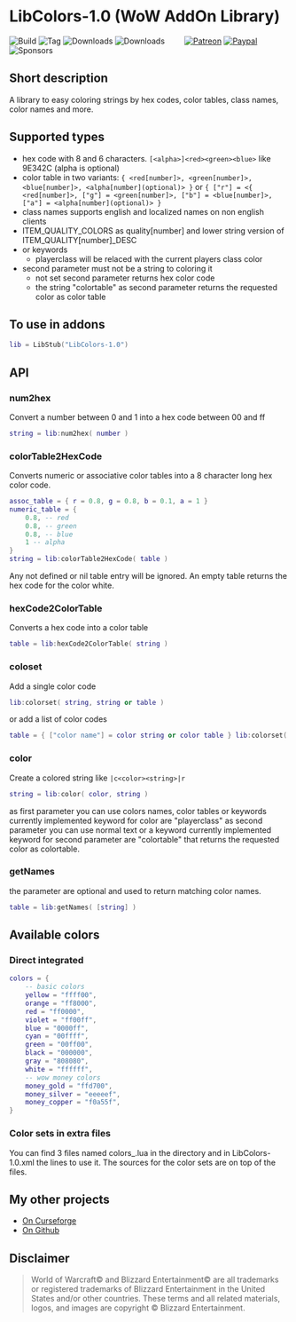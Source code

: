 # LibColors-1.0 (WoW AddOn Library)
![Build](https://github.com/HizurosWoWAddOns/LibColors-1.0/actions/workflows/bigwigsmods-packager.yml/badge.svg)
![Tag](https://img.shields.io/github/v/tag/HizurosWoWAddOns/LibColors-1.0?style=flat-square)
![Downloads](https://img.shields.io/github/downloads/HizurosWoWAddOns/LibColors-1.0/total?style=flat-square)
![Downloads](https://img.shields.io/github/downloads/HizurosWoWAddOns/LibColors-1.0/latest/total?style=flat-square)
&nbsp; &nbsp; &nbsp; &nbsp;
[![Patreon](https://img.shields.io/badge/&zwj;-Patreon-gray?logo=patreon&color=red&style=flat-square)](https://www.patreon.com/bePatron?u=12558524)
[![Paypal](https://img.shields.io/badge/&zwj;-Paypal-gray?logo=paypal&color=blue&style=flat-square)](https://paypal.me/hizuro)
![Sponsors](https://img.shields.io/github/sponsors/HizurosWoWAddOns?logo=github&style=flat-square)

## Short description
A library to easy coloring strings by hex codes, color tables, class names, color names and more.

## Supported types

* hex code with 8 and 6 characters. `[<alpha>]<red><green><blue>` like 9E342C (alpha is optional)
* color table in two variants: `{ <red[number]>, <green[number]>, <blue[number]>, <alpha[number](optional)> }` or `{ ["r"] = <{ <red[number]>, ["g"] = <green[number]>, ["b"] = <blue[number]>, ["a"] = <alpha[number](optional)> }`
* class names supports english and localized names on non english clients
* ITEM_QUALITY_COLORS as quality[number] and lower string version of ITEM_QUALITY[number]_DESC
* or keywords
  * playerclass will be relaced with the current players class color
* second parameter must not be a string to coloring it
  * not set second parameter returns hex color code
  * the string "colortable" as second parameter returns the requested color as color table

## To use in addons

```lua
lib = LibStub("LibColors-1.0")
```

## API

### num2hex
Convert a number between 0 and 1 into a hex code between 00 and ff

```lua
string = lib:num2hex( number )
```

### colorTable2HexCode
Converts numeric or associative color tables into a 8 character long hex color code.

```lua
assoc_table = { r = 0.8, g = 0.8, b = 0.1, a = 1 }
numeric_table = {
	0.8, -- red
	0.8, -- green
	0.8, -- blue
	1 -- alpha
}
string = lib:colorTable2HexCode( table )
```

Any not defined or nil table entry will be ignored.
An empty table returns the hex code for the color white.

### hexCode2ColorTable
Converts a hex code into a color table

```lua
table = lib:hexCode2ColorTable( string )
```

### coloset
Add a single color code

```lua
lib:colorset( string, string or table )
```

or add a list of color codes

```lua
table = { ["color name"] = color string or color table } lib:colorset( table )
```

### color
Create a colored string like `|c<color><string>|r`

```lua
string = lib:color( color, string )
```

as first parameter you can use colors names, color tables or keywords
currently implemented keyword for color are "playerclass"
as second parameter you can use normal text or a keyword
currently implemented keyword for second parameter are "colortable"
that returns the requested color as colortable.

### getNames
the parameter are optional and used to return matching color names.

```lua
table = lib:getNames( [string] )
```

## Available colors

### Direct integrated

```lua
colors = {
	-- basic colors
	yellow = "ffff00",
	orange = "ff8000",
	red = "ff0000",
	violet = "ff00ff",
	blue = "0000ff",
	cyan = "00ffff",
	green = "00ff00",
	black = "000000",
	gray = "808080",
	white = "ffffff",
	-- wow money colors
	money_gold = "ffd700",
	money_silver = "eeeeef",
	money_copper = "f0a55f",
}
```

### Color sets in extra files
You can find 3 files named colors_<name>.lua in the directory and in LibColors-1.0.xml the lines to use it.
The sources for the color sets are on top of the files.


## My other projects
* [On Curseforge](https://www.curseforge.com/members/hizuro_de/projects)
* [On Github](https://github.com/HizurosWoWAddOns?tab=repositories)

## Disclaimer
> World of Warcraft© and Blizzard Entertainment© are all trademarks or registered trademarks of Blizzard Entertainment in the United States and/or other countries. These terms and all related materials, logos, and images are copyright © Blizzard Entertainment.
